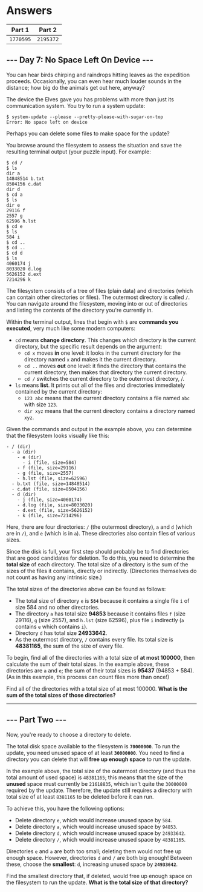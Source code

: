 # Answers

| Part 1    | Part 2    |
| --------- | --------- |
| `1770595` | `2195372` |

## --- Day 7: No Space Left On Device ---

You can hear birds chirping and raindrops hitting leaves as the expedition proceeds. Occasionally, you can even hear much louder sounds in the distance; how big do the animals get out here, anyway?

The device the Elves gave you has problems with more than just its communication system. You try to run a system update:

    $ system-update --please --pretty-please-with-sugar-on-top
    Error: No space left on device

Perhaps you can delete some files to make space for the update?

You browse around the filesystem to assess the situation and save the resulting terminal output (your puzzle input). For example:

    $ cd /
    $ ls
    dir a
    14848514 b.txt
    8504156 c.dat
    dir d
    $ cd a
    $ ls
    dir e
    29116 f
    2557 g
    62596 h.lst
    $ cd e
    $ ls
    584 i
    $ cd ..
    $ cd ..
    $ cd d
    $ ls
    4060174 j
    8033020 d.log
    5626152 d.ext
    7214296 k

The filesystem consists of a tree of files (plain data) and directories (which can contain other directories or files). The outermost directory is called `/`. You can navigate around the filesystem, moving into or out of directories and listing the contents of the directory you're currently in.

Within the terminal output, lines that begin with `$` are __commands you executed__, very much like some modern computers:

- `cd` means __change directory__. This changes which directory is the current directory, but the specific result depends on the argument:
  - `cd x` moves __in__ one level: it looks in the current directory for the directory named `x` and makes it the current directory.
  - `cd ..` moves __out__ one level: it finds the directory that contains the current directory, then makes that directory the current directory.
  - `cd /` switches the current directory to the outermost directory, /.
- `ls` means __list__. It prints out all of the files and directories immediately contained by the current directory:
  - `123 abc` means that the current directory contains a file named `abc` with size `123`.
  - `dir xyz` means that the current directory contains a directory named `xyz`.

Given the commands and output in the example above, you can determine that the filesystem looks visually like this:

    - / (dir)
      - a (dir)
        - e (dir)
          - i (file, size=584)
        - f (file, size=29116)
        - g (file, size=2557)
        - h.lst (file, size=62596)
      - b.txt (file, size=14848514)
      - c.dat (file, size=8504156)
      - d (dir)
        - j (file, size=4060174)
        - d.log (file, size=8033020)
        - d.ext (file, size=5626152)
        - k (file, size=7214296)

Here, there are four directories: `/` (the outermost directory), `a` and `d` (which are in `/`), and `e` (which is in `a`). These directories also contain files of various sizes.

Since the disk is full, your first step should probably be to find directories that are good candidates for deletion. To do this, you need to determine the __total size__ of each directory. The total size of a directory is the sum of the sizes of the files it contains, directly or indirectly. (Directories themselves do not count as having any intrinsic size.)

The total sizes of the directories above can be found as follows:

- The total size of directory `e` is __`584`__ because it contains a single file `i` of size 584 and no other directories.
- The directory `a` has total size __94853__ because it contains files `f` (size 29116), `g` (size 2557), and `h.lst` (size 62596), plus file `i` indirectly (`a` contains `e` which contains `i`).
- Directory `d` has total size __24933642__.
- As the outermost directory, `/` contains every file. Its total size is __48381165__, the sum of the size of every file.

To begin, find all of the directories with a total size of __at most 100000__, then calculate the sum of their total sizes. In the example above, these directories are `a` and `e`; the sum of their total sizes is __95437__ (94853 + 584). (As in this example, this process can count files more than once!)

Find all of the directories with a total size of at most 100000. __What is the sum of the total sizes of those directories?__

-----------------

## --- Part Two ---

Now, you're ready to choose a directory to delete.

The total disk space available to the filesystem is __`70000000`__. To run the update, you need unused space of at least __`30000000`__. You need to find a directory you can delete that will __free up enough space__ to run the update.

In the example above, the total size of the outermost directory (and thus the total amount of used space) is `48381165`; this means that the size of the __unused__ space must currently be `21618835`, which isn't quite the `30000000` required by the update. Therefore, the update still requires a directory with total size of at least `8381165` to be deleted before it can run.

To achieve this, you have the following options:

- Delete directory `e`, which would increase unused space by `584`.
- Delete directory `a`, which would increase unused space by `94853`.
- Delete directory `d`, which would increase unused space by `24933642`.
- Delete directory `/`, which would increase unused space by `48381165`.

Directories `e` and `a` are both too small; deleting them would not free up enough space. However, directories `d` and `/` are both big enough! Between these, choose the __smallest__: `d`, increasing unused space by __`24933642`__.

Find the smallest directory that, if deleted, would free up enough space on the filesystem to run the update. __What is the total size of that directory?__
